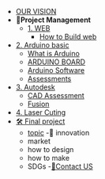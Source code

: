 <!-- 侧边栏 docs/_sidebar.md -->

- [OUR VISION](AboutUS/ourVision.md)
- **📝Project Management**
   - [1. WEB]()
     - [How to Build web](Web/Web2Designing.md)
- [2. Arduino basic](Arduino/arduino.md)
  - [ What is Arduino ](Arduino/arduino.md)
  - [ARDUINO BOARD](Arduino/board.md)
  - [Arduino Software]()
  - [Assessments](Arduino/Assmnt.md)
- [3. Autodesk]()
  - [CAD Assessment](Cad/IntroductionofCad.md)
  - [Fusion](Fusion/Fusion.md)
- [4. Laser Cuting](Fusion/laser.md)
- [🛠 Final project](FinalProject.md)
  - [topic](FinalProject.md) 
  -🧠 innovation
  - market
  - how to design 
  - how to make
  - SDGs
-[👥Contact US](AboutUs/contactUS.md)